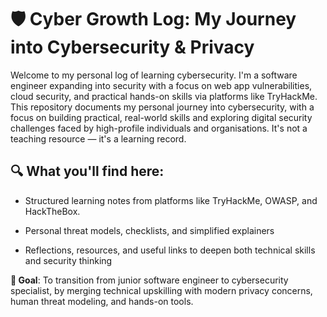 # 🛡️ Cyber Growth Log: My Journey into Cybersecurity & Privacy
Welcome to my personal log of learning cybersecurity. I'm a software engineer expanding into security with a focus on web app vulnerabilities, cloud security, and practical hands-on skills via platforms like TryHackMe.
This repository documents my personal journey into cybersecurity, with a focus on building practical, real-world skills and exploring digital security challenges faced by high-profile individuals and organisations.
It's not a teaching resource — it's a learning record.

## 🔍 What you'll find here:

- Structured learning notes from platforms like TryHackMe, OWASP, and HackTheBox.

- Personal threat models, checklists, and simplified explainers

- Reflections, resources, and useful links to deepen both technical skills and security thinking

**📅 Goal**: To transition from junior software engineer to cybersecurity specialist, by merging technical upskilling with modern privacy concerns, human threat modeling, and hands-on tools.